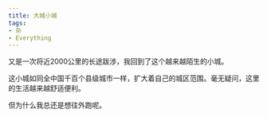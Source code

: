 ```yaml
---
title: 大城小城
tags:
- 杂
- Everything
---
```


又是一次将近2000公里的长途跋涉，我回到了这个越来越陌生的小城。

这小城如同全中国千百个县级城市一样，扩大着自己的城区范围。毫无疑问，这里的生活越来越舒适便利。

但为什么我总还是想往外跑呢。

